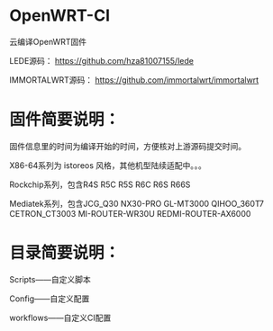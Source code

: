 # OpenWRT-CI
云编译OpenWRT固件

LEDE源码：
https://github.com/hza81007155/lede

IMMORTALWRT源码：
https://github.com/immortalwrt/immortalwrt

# 固件简要说明：


固件信息里的时间为编译开始的时间，方便核对上游源码提交时间。

X86-64系列为 istoreos 风格，其他机型陆续适配中。。。

Rockchip系列，包含R4S R5C R5S R6C R6S R66S 

Mediatek系列，包含JCG_Q30 NX30-PRO GL-MT3000 QIHOO_360T7 CETRON_CT3003 MI-ROUTER-WR30U REDMI-ROUTER-AX6000


# 目录简要说明：

Scripts——自定义脚本

Config——自定义配置

workflows——自定义CI配置
